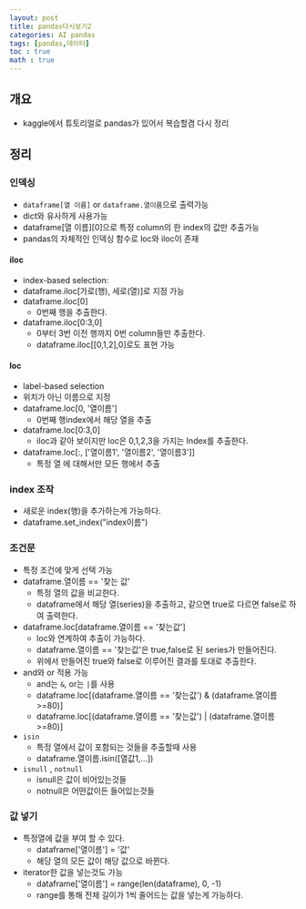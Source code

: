 ```yaml
---
layout: post
title: pandas다시보기2
categories: AI pandas
tags: [pandas,데이터]
toc : true
math : true
---
```


## 개요
- kaggle에서 튜토리얼로 pandas가 있어서 복습할겸 다시 정리

## 정리

### 인덱싱
- `dataframe[열 이름]` or `dataframe.열이름`으로 출력가능
- dict와 유사하게 사용가능
- dataframe[열 이름][0]으로 특정 column의 한 index의 값만 추출가능
- pandas의 자체적인 인덱싱 함수로 loc와 iloc이 존재

#### iloc
- index-based selection:
- dataframe.iloc[가로(행), 세로(열)]로 지정 가능
- dataframe.iloc[0]
  - 0번째 행을 추출한다.
- dataframe.iloc[0:3,0]
  - 0부터 3번 이전 행까지 0번 column들만 추출한다.
  - dataframe.iloc[[0,1,2],0]로도 표현 가능

#### loc
- label-based selection
- 위치가 아닌 이름으로 지정
- dataframe.loc[0, '열이름']
  - 0번째 행index에서 해당 열을 추출
- dataframe.loc[0:3,0]
  - iloc과 같아 보이지만 loc은 0,1,2,3을 가지는 Index를 추출한다.
- dataframe.loc[:, ['열이름1', '열이름2', '열이름3']]
  - 특정 열 에 대해서만 모든 행에서 추출


### index 조작
- 새로운 index(행)을 추가하는게 가능하다.
- dataframe.set_index("index이름")

### 조건문
- 특정 조건에 맞게 선택 가능
- dataframe.열이름 == '찾는 값'
  - 특정 열의 값을 비교한다.
  - dataframe에서 해당 열(series)을 추출하고, 같으면 true로 다르면 false로 하여 출력한다.
- dataframe.loc[dataframe.열이름 == '찾는값']
  - loc와 연계하여 추출이 가능하다.
  - dataframe.열이름 == '찾는값'은 true,false로 된 series가 만들어진다.
  - 위에서 만들어진 true와 false로 이루어진 결과를 토대로 추출한다.
- and와 or 적용 가능
  - and는 `&`, or는 `|`를 사용
  - dataframe.loc[(dataframe.열이름 == '찾는값') & (dataframe.열이름>=80)]
  - dataframe.loc[(dataframe.열이름 == '찾는값') | (dataframe.열이름>=80)]
- `isin`
  - 특정 열에서 값이 포함되는 것들을 추출할때 사용
  - dataframe.열이름.isin([열값1,...])
- `isnull` , `notnull`
  - isnull은 값이 비어있는것들
  - notnull은 어떤값이든 들어있는것들
  
### 값 넣기
- 특정열에 값을 부여 할 수 있다.
  - dataframe['열이름'] = '값'
  - 해당 열의 모든 값이 해당 값으로 바뀐다.
- iterator한 값을 넣는것도 가능
  - dataframe['열이름'] = range(len(dataframe), 0, -1)
  - range를 통해 전체 길이가 1씩 줄어드는 값을 넣는게 가능하다.
